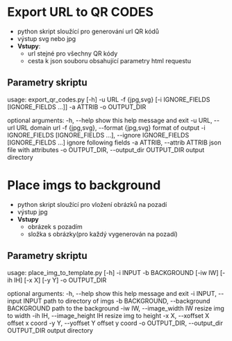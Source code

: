 # Export URL to QR CODES
* python skript sloužící pro generování url QR kódů
* výstup svg nebo jpg 
* **Vstupy**:
  * url stejné pro všechny QR kódy 
  * cesta k json souboru obsahující parametry html requestu

## Parametry skriptu
usage: export_qr_codes.py [-h] -u URL -f {jpg,svg}
                          [-i IGNORE_FIELDS [IGNORE_FIELDS ...]] -a ATTRIB -o
                          OUTPUT_DIR

optional arguments:
  -h, --help            show this help message and exit
  -u URL, --url URL     domain url
  -f {jpg,svg}, --format {jpg,svg}
                        format of output
  -i IGNORE_FIELDS [IGNORE_FIELDS ...], --ignore IGNORE_FIELDS [IGNORE_FIELDS ...]
                        ignore following fields
  -a ATTRIB, --attrib ATTRIB
                        json file with attributes
  -o OUTPUT_DIR, --output_dir OUTPUT_DIR
                        output directory

# Place imgs to background
* python skript sloužící pro vložení obrázků na pozadí
* výstup jpg
* **Vstupy**
  * obrázek s pozadím
  * složka s obrázky(pro každý vygenerován na pozadí)

## Parametry skriptu
usage: place_img_to_template.py [-h] -i INPUT -b BACKGROUND [-iw IW] [-ih IH]
                                [-x X] [-y Y] -o OUTPUT_DIR

optional arguments:
  -h, --help            show this help message and exit
  -i INPUT, --input INPUT
                        path to directory of imgs
  -b BACKGROUND, --background BACKGROUND
                        path to the background
  -iw IW, --image_width IW
                        resize img to width
  -ih IH, --image_height IH
                        resize img to height
  -x X, --xoffset X     offset x coord
  -y Y, --yoffset Y     offset y coord
  -o OUTPUT_DIR, --output_dir OUTPUT_DIR
                        output directory